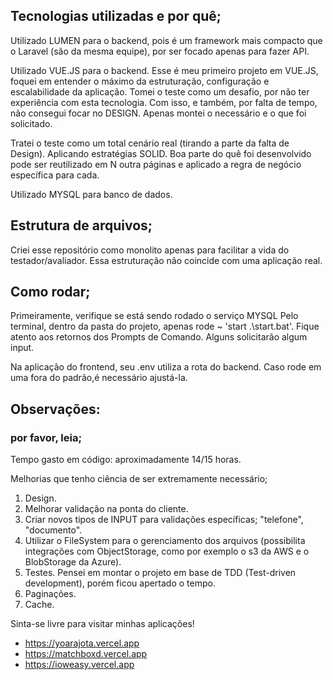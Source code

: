 ## Tecnologias utilizadas e por quê;
Utilizado LUMEN para o backend, pois é um framework mais compacto que o Laravel (são da mesma equipe), por ser focado apenas para fazer API. 

Utilizado VUE.JS para o backend. Esse é meu primeiro projeto em VUE.JS, foquei em entender o máximo da estruturação, configuração e escalabilidade da aplicação. Tomei o teste como um desafio, por não ter experiência com esta tecnologia. Com isso, e também, por falta de tempo, não consegui focar no DESIGN. Apenas montei o necessário e o que foi solicitado.

Tratei o teste como um total cenário real (tirando a parte da falta de Design). Aplicando estratégias SOLID. Boa parte do quê foi desenvolvido pode ser reutilizado em N outra páginas e aplicado a regra de negócio específica para cada.

Utilizado MYSQL para banco de dados. 

## Estrutura de arquivos;
Criei esse repositório como monolito apenas para facilitar a vida do testador/avaliador. Essa estruturação não coincide com uma aplicação real.

## Como rodar;
Primeiramente, verifique se está sendo rodado o serviço MYSQL
Pelo terminal, dentro da pasta do projeto, apenas rode ~ 'start .\start.bat'.
Fique atento aos retornos dos Prompts de Comando. Alguns solicitarão algum input.

Na aplicação do frontend, seu .env utiliza a rota do backend. Caso rode em uma fora do padrão,é necessário ajustá-la.

## Observações:
### por favor, leia;

Tempo gasto em código: aproximadamente 14/15 horas.

Melhorias que tenho ciência de ser extremamente necessário; 
1. Design.
2. Melhorar validação na ponta do cliente.
3. Criar novos tipos de INPUT para validações específicas; "telefone", "documento".
4. Utilizar o FileSystem para o gerenciamento dos arquivos (possibilita integrações com ObjectStorage, como por exemplo o s3 da AWS e o BlobStorage da Azure).
5. Testes. Pensei em montar o projeto em base de TDD (Test-driven development), porém ficou apertado o tempo.
6. Paginações.
7. Cache.

Sinta-se livre para visitar minhas aplicações!
+ https://yoarajota.vercel.app
+ https://matchboxd.vercel.app
+ https://ioweasy.vercel.app
